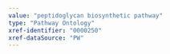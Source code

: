 ```yaml
---
value: "peptidoglycan biosynthetic pathway"
type: "Pathway Ontology"
xref-identifier: "0000250"
xref-dataSource: "PW"
---
```

